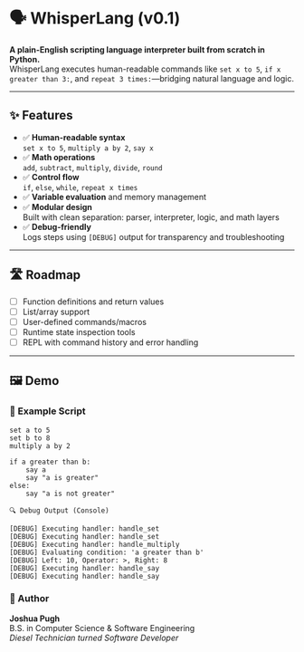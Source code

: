# 🗣️ WhisperLang (v0.1)

**A plain-English scripting language interpreter built from scratch in Python.**  
WhisperLang executes human-readable commands like `set x to 5`, `if x greater than 3:`, and `repeat 3 times:`—bridging natural language and logic.

---

## ✨ Features

- ✅ **Human-readable syntax**  
  `set x to 5`, `multiply a by 2`, `say x`
- ✅ **Math operations**  
  `add`, `subtract`, `multiply`, `divide`, `round`
- ✅ **Control flow**  
  `if`, `else`, `while`, `repeat x times`
- ✅ **Variable evaluation** and memory management
- ✅ **Modular design**  
  Built with clean separation: parser, interpreter, logic, and math layers
- ✅ **Debug-friendly**  
  Logs steps using `[DEBUG]` output for transparency and troubleshooting

---

## 🛣️ Roadmap

- [ ] Function definitions and return values  
- [ ] List/array support  
- [ ] User-defined commands/macros  
- [ ] Runtime state inspection tools  
- [ ] REPL with command history and error handling  

---

## 🖼️ Demo

### 🧾 Example Script

```plaintext
set a to 5  
set b to 8  
multiply a by 2  

if a greater than b:
    say a
    say "a is greater"
else:
    say "a is not greater"
```

```plaintext
🔍 Debug Output (Console)

[DEBUG] Executing handler: handle_set
[DEBUG] Executing handler: handle_set
[DEBUG] Executing handler: handle_multiply
[DEBUG] Evaluating condition: 'a greater than b'
[DEBUG] Left: 10, Operator: >, Right: 8
[DEBUG] Executing handler: handle_say
[DEBUG] Executing handler: handle_say
```

### 👤 Author
**Joshua Pugh**  
B.S. in Computer Science & Software Engineering  
*Diesel Technician turned Software Developer*
